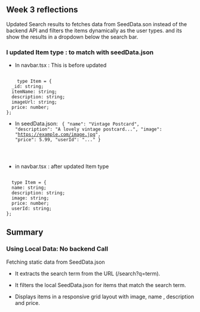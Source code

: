 ## Week 3 reflections

Updated Search results to fetches data from SeedData.son instead of the backend API and filters the items dynamically as the user types.
and its show the results in a dropdown below the search bar.

### I updated Item type : to match with seedData.json

-  In navbar.tsx : This is before updated
 <code>
    type Item = {
  _id: string;
  itemName: string;
  description: string;
  imageUrl: string;
  price: number;
};
</code>

- In seedData.json:
  <code>
    {
  "name": "Vintage Postcard",
  "description": "A lovely vintage postcard...",
  "image": "https://example.com/image.jpg",
  "price": 5.99,
  "userId": "..."
}
</code>

- in navbar.tsx : after updated Item type
<code>
  type Item = {
  name: string;
  description: string;
  image: string;
  price: number;
  userId: string;
};
</code>

## Summary

### Using Local Data: No backend Call
  Fetching static data from SeedData.json

- It extracts the search term from the URL (/search?q=term).

- It filters the local SeedData.json for items that match the search term.

- Displays items in a responsive grid layout with image, name , description and price.
